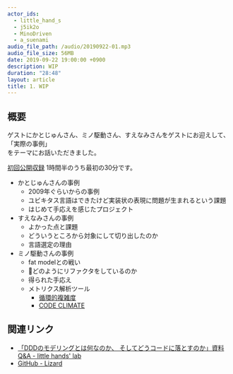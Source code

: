 ```yaml
---
actor_ids:
  - little_hand_s
  - j5ik2o
  - MinoDriven
  - a_suenami
audio_file_path: /audio/20190922-01.mp3
audio_file_size: 56MB
date: 2019-09-22 19:00:00 +0900
description: WIP
duration: "28:48"
layout: article
title: 1. WIP
---
```


## 概要
ゲストにかとじゅんさん、ミノ駆動さん、すえなみさんをゲストにお迎えして、  
「実際の事例」  
をテーマにお話いただきました。

[初回公開収録](https://ddd-community-jp.connpass.com/event/147596/) 1時間半のうち最初の30分です。

- かとじゅんさんの事例
  - 2009年ぐらいからの事例
  - ユビキタス言語はできたけど実装状の表現に問題が生まれるという課題
  - はじめて手応えを感じたプロジェクト
- すえなみさんの事例
  - よかった点と課題
  - どういうところから対象にして切り出したのか
  - 言語選定の理由
- ミノ駆動さんの事例
  - fat modelとの戦い
  - どのようにリファクタをしているのか
  - 得られた手応え
  - メトリクス解析ツール
    - [循環的複雑度](https://ja.wikipedia.org/wiki/%E5%BE%AA%E7%92%B0%E7%9A%84%E8%A4%87%E9%9B%91%E5%BA%A6)
    - [CODE CLIMATE](https://codeclimate.com/)

## 関連リンク
- [「DDDのモデリングとは何なのか、 そしてどうコードに落とすのか」資料 Q&A - little hands' lab](https://little-hands.hatenablog.com/entry/2019/08/31/genba_de_ddd)
- [GitHub - Lizard](https://github.com/terryyin/lizard)
